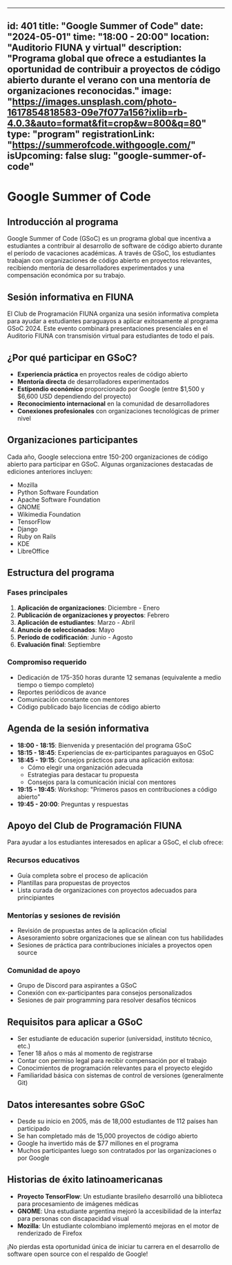 
---
id: 401
title: "Google Summer of Code"
date: "2024-05-01"
time: "18:00 - 20:00"
location: "Auditorio FIUNA y virtual"
description: "Programa global que ofrece a estudiantes la oportunidad de contribuir a proyectos de código abierto durante el verano con una mentoría de organizaciones reconocidas."
image: "https://images.unsplash.com/photo-1617854818583-09e7f077a156?ixlib=rb-4.0.3&auto=format&fit=crop&w=800&q=80"
type: "program"
registrationLink: "https://summerofcode.withgoogle.com/"
isUpcoming: false
slug: "google-summer-of-code"
---

# Google Summer of Code

## Introducción al programa

Google Summer of Code (GSoC) es un programa global que incentiva a estudiantes a contribuir al desarrollo de software de código abierto durante el período de vacaciones académicas. A través de GSoC, los estudiantes trabajan con organizaciones de código abierto en proyectos relevantes, recibiendo mentoría de desarrolladores experimentados y una compensación económica por su trabajo.

## Sesión informativa en FIUNA

El Club de Programación FIUNA organiza una sesión informativa completa para ayudar a estudiantes paraguayos a aplicar exitosamente al programa GSoC 2024. Este evento combinará presentaciones presenciales en el Auditorio FIUNA con transmisión virtual para estudiantes de todo el país.

## ¿Por qué participar en GSoC?

- **Experiencia práctica** en proyectos reales de código abierto
- **Mentoría directa** de desarrolladores experimentados
- **Estipendio económico** proporcionado por Google (entre $1,500 y $6,600 USD dependiendo del proyecto)
- **Reconocimiento internacional** en la comunidad de desarrolladores
- **Conexiones profesionales** con organizaciones tecnológicas de primer nivel

## Organizaciones participantes

Cada año, Google selecciona entre 150-200 organizaciones de código abierto para participar en GSoC. Algunas organizaciones destacadas de ediciones anteriores incluyen:

- Mozilla
- Python Software Foundation
- Apache Software Foundation
- GNOME
- Wikimedia Foundation
- TensorFlow
- Django
- Ruby on Rails
- KDE
- LibreOffice

## Estructura del programa

### Fases principales

1. **Aplicación de organizaciones**: Diciembre - Enero
2. **Publicación de organizaciones y proyectos**: Febrero
3. **Aplicación de estudiantes**: Marzo - Abril
4. **Anuncio de seleccionados**: Mayo
5. **Período de codificación**: Junio - Agosto
6. **Evaluación final**: Septiembre

### Compromiso requerido

- Dedicación de 175-350 horas durante 12 semanas (equivalente a medio tiempo o tiempo completo)
- Reportes periódicos de avance
- Comunicación constante con mentores
- Código publicado bajo licencias de código abierto

## Agenda de la sesión informativa

- **18:00 - 18:15**: Bienvenida y presentación del programa GSoC
- **18:15 - 18:45**: Experiencias de ex-participantes paraguayos en GSoC
- **18:45 - 19:15**: Consejos prácticos para una aplicación exitosa:
  - Cómo elegir una organización adecuada
  - Estrategias para destacar tu propuesta
  - Consejos para la comunicación inicial con mentores
- **19:15 - 19:45**: Workshop: "Primeros pasos en contribuciones a código abierto"
- **19:45 - 20:00**: Preguntas y respuestas

## Apoyo del Club de Programación FIUNA

Para ayudar a los estudiantes interesados en aplicar a GSoC, el club ofrece:

### Recursos educativos

- Guía completa sobre el proceso de aplicación
- Plantillas para propuestas de proyectos
- Lista curada de organizaciones con proyectos adecuados para principiantes

### Mentorías y sesiones de revisión

- Revisión de propuestas antes de la aplicación oficial
- Asesoramiento sobre organizaciones que se alinean con tus habilidades
- Sesiones de práctica para contribuciones iniciales a proyectos open source

### Comunidad de apoyo

- Grupo de Discord para aspirantes a GSoC
- Conexión con ex-participantes para consejos personalizados
- Sesiones de pair programming para resolver desafíos técnicos

## Requisitos para aplicar a GSoC

- Ser estudiante de educación superior (universidad, instituto técnico, etc.)
- Tener 18 años o más al momento de registrarse
- Contar con permiso legal para recibir compensación por el trabajo
- Conocimientos de programación relevantes para el proyecto elegido
- Familiaridad básica con sistemas de control de versiones (generalmente Git)

## Datos interesantes sobre GSoC

- Desde su inicio en 2005, más de 18,000 estudiantes de 112 países han participado
- Se han completado más de 15,000 proyectos de código abierto
- Google ha invertido más de $77 millones en el programa
- Muchos participantes luego son contratados por las organizaciones o por Google

## Historias de éxito latinoamericanas

- **Proyecto TensorFlow**: Un estudiante brasileño desarrolló una biblioteca para procesamiento de imágenes médicas
- **GNOME**: Una estudiante argentina mejoró la accesibilidad de la interfaz para personas con discapacidad visual
- **Mozilla**: Un estudiante colombiano implementó mejoras en el motor de renderizado de Firefox

¡No pierdas esta oportunidad única de iniciar tu carrera en el desarrollo de software open source con el respaldo de Google!
